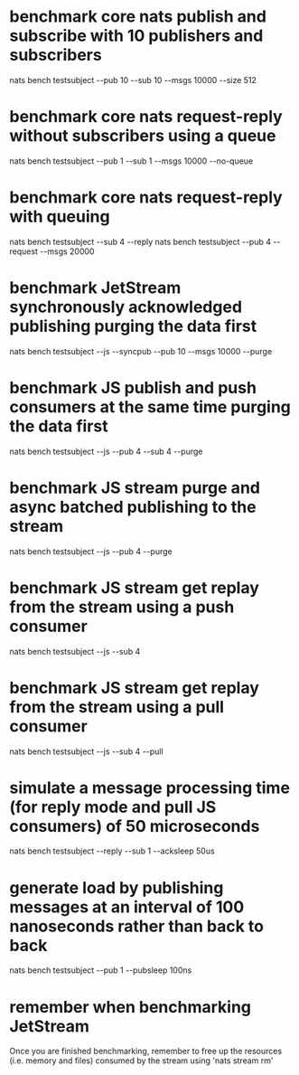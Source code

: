 # benchmark core nats publish and subscribe with 10 publishers and subscribers
nats bench testsubject --pub 10 --sub 10 --msgs 10000 --size 512

# benchmark core nats request-reply without subscribers using a queue
nats bench testsubject --pub 1 --sub 1 --msgs 10000 --no-queue

# benchmark core nats request-reply with queuing
nats bench testsubject --sub 4 --reply
nats bench testsubject --pub 4 --request --msgs 20000

# benchmark JetStream synchronously acknowledged publishing purging the data first
nats bench testsubject --js --syncpub --pub 10  --msgs 10000 --purge

# benchmark JS publish and push consumers at the same time purging the data first
nats bench testsubject --js --pub 4 --sub 4 --purge

# benchmark JS stream purge and async batched publishing to the stream
nats bench testsubject --js --pub 4 --purge

# benchmark JS stream get replay from the stream using a push consumer
nats bench testsubject --js --sub 4

# benchmark JS stream get replay from the stream using a pull consumer
nats bench testsubject --js --sub 4 --pull

# simulate a message processing time (for reply mode and pull JS consumers) of 50 microseconds
nats bench testsubject --reply --sub 1 --acksleep 50us

# generate load by publishing messages at an interval of 100 nanoseconds rather than back to back
nats bench testsubject --pub 1 --pubsleep 100ns

# remember when benchmarking JetStream
Once you are finished benchmarking, remember to free up the resources (i.e. memory and files) consumed by the stream using 'nats stream rm'
